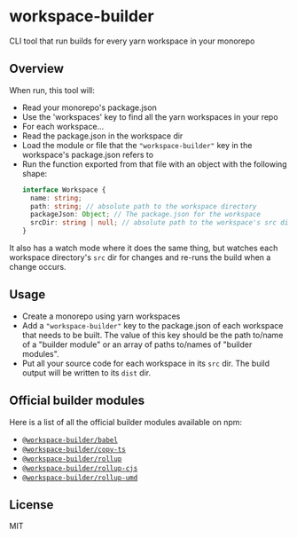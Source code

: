 # workspace-builder

CLI tool that run builds for every yarn workspace in your monorepo

## Overview

When run, this tool will:

- Read your monorepo's package.json
- Use the 'workspaces' key to find all the yarn workspaces in your repo
- For each workspace...
- Read the package.json in the workspace dir
- Load the module or file that the `"workspace-builder"` key in the workspace's package.json refers to
- Run the function exported from that file with an object with the following shape:
  ```ts
  interface Workspace {
    name: string;
    path: string; // absolute path to the workspace directory
    packageJson: Object; // The package.json for the workspace
    srcDir: string | null; // absolute path to the workspace's src directory, if it exists
  }
  ```

It also has a watch mode where it does the same thing, but watches each workspace directory's `src` dir for changes and re-runs the build when a change occurs.

## Usage

- Create a monorepo using yarn workspaces
- Add a `"workspace-builder"` key to the package.json of each workspace that needs to be built. The value of this key should be the path to/name of a "builder module" or an array of paths to/names of "builder modules".
- Put all your source code for each workspace in its `src` dir. The build output will be written to its `dist` dir.

## Official builder modules

Here is a list of all the official builder modules available on npm:

- [`@workspace-builder/babel`](https://npm.im/@workspace-builder/babel)
- [`@workspace-builder/copy-ts`](https://npm.im/@workspace-builder/copy-ts)
- [`@workspace-builder/rollup`](https://npm.im/@workspace-builder/rollup)
- [`@workspace-builder/rollup-cjs`](https://npm.im/@workspace-builder/rollup-cjs)
- [`@workspace-builder/rollup-umd`](https://npm.im/@workspace-builder/rollup-umd)

## License

MIT
